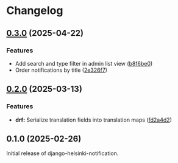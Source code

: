 # Changelog

## [0.3.0](https://github.com/City-of-Helsinki/django-helsinki-notification/compare/v0.2.0...v0.3.0) (2025-04-22)


### Features

* Add search and type filter in admin list view ([b8f6be0](https://github.com/City-of-Helsinki/django-helsinki-notification/commit/b8f6be085638cefc9c82f299c62520909dcd83ca))
* Order notifications by title ([2e326f7](https://github.com/City-of-Helsinki/django-helsinki-notification/commit/2e326f7122967d056c5c148159d361713c30256d))

## [0.2.0](https://github.com/City-of-Helsinki/django-helsinki-notification/compare/django-helsinki-notification-v0.1.0...django-helsinki-notification-v0.2.0) (2025-03-13)


### Features

* **drf:** Serialize translation fields into translation maps ([fd2a4d2](https://github.com/City-of-Helsinki/django-helsinki-notification/commit/fd2a4d22881df00c517873ba20a679f07c16cbfa))

## 0.1.0 (2025-02-26)

Initial release of django-helsinki-notification.
